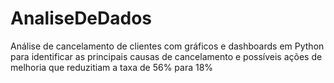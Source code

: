 # AnaliseDeDados
Análise de cancelamento de clientes com gráficos e dashboards em Python para identificar as principais causas de cancelamento e possíveis ações de melhoria que reduzitiam a taxa de 56% para 18%
